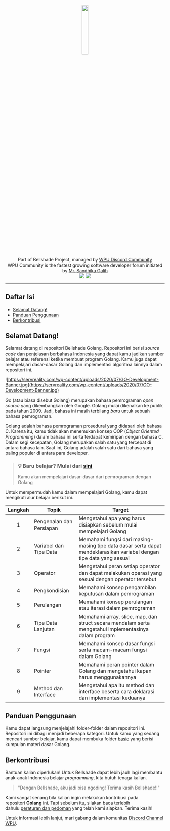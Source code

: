 <p align="center">
    <img width="20%" src="https://avatars.githubusercontent.com/u/76999048?s=200&v=4"><br/><br/>
    Part of Bellshade Project, managed by <a href="http://discord.gg/S4rrXQU"> WPU Discord Community</a> <br>
    WPU Community is the fastest growing software developer forum initiated by <a href="https://www.youtube.com/c/WebProgrammingUNPAS"> Mr. Sandhika Galih</a> <br>
    <a href="http://discord.gg/S4rrXQU"><img src="https://img.shields.io/discord/722002048643497994?logo=discord&logoColor=white&style=for-the-badge"></a>
    <img src="https://img.shields.io/github/license/bellshade/Golang?style=for-the-badge">

</p>

---

## Daftar Isi
- [Selamat Datang!](#selamat-datang)
- [Panduan Penggunaan](#panduan-penggunaan)
- [Berkontribusi](#berkontribusi)

## Selamat Datang!

Selamat datang di repositori Bellshade Golang. Repositori ini berisi *source code* dan penjelasan berbahasa Indonesia yang dapat kamu jadikan sumber belajar atau referensi ketika membuat program Golang. Kamu juga dapat mempelajari dasar-dasar Golang dan implementasi algoritma lainnya dalam repositori ini.

![https://servreality.com/wp-content/uploads/2020/07/GO-Development-Banner.jpg](https://servreality.com/wp-content/uploads/2020/07/GO-Development-Banner.jpg)

Go (atau biasa disebut Golang) merupakan bahasa pemrograman *open source* yang dikembangkan oleh Google. Golang mulai dikenalkan ke publik pada tahun 2009. Jadi, bahasa ini masih terbilang *baru* untuk sebuah bahasa pemrograman.

Golang adalah bahasa pemrograman prosedural yang didasari oleh bahasa C. Karena itu, kamu tidak akan menemukan konsep OOP (*Object Oriented Programming*) dalam bahasa ini serta terdapat kemiripan dengan bahasa C. Dalam segi kecepatan, Golang merupakan salah satu yang tercepat di antara bahasa lain. Saat ini, Golang adalah salah satu dari bahasa yang paling populer di antara para developer.

> ### 💡 Baru belajar? Mulai dari [sini](basic/01_introduction/README.md)
> Kamu akan mempelajari dasar-dasar dari pemrograman dengan Golang

Untuk mempermudah kamu dalam mempelajari Golang, kamu dapat mengikuti alur belajar berikut ini.

| Langkah | Topik | Target |
| :-: | - | - |
| 1 | Pengenalan dan Persiapan | Mengetahui apa yang harus disiapkan sebelum mulai mempelajari Golang |
| 2 | Variabel dan Tipe Data | Memahami fungsi dari masing-masing tipe data dasar serta dapat mendeklarasikan variabel dengan tipe data yang sesuai |
| 3 | Operator | Mengetahui peran setiap operator dan dapat melakukan operasi yang sesuai dengan operator tersebut |
| 4 | Pengkondisian | Memahami konsep pengambilan keputusan dalam pemrograman |
| 5 | Perulangan | Memahami konsep perulangan atau iterasi dalam pemrograman |
| 6 | Tipe Data Lanjutan | Memahami array. slice, map, dan struct secara mendalam serta mengetahui implementasinya dalam program |
| 7 | Fungsi | Memahami konsep dasar fungsi serta macam-macam fungsi dalam Golang |
| 8 | Pointer | Memahami peran pointer dalam Golang dan mengetahui kapan harus menggunakannya |
| 9 | Method dan Interface | Mengetahui apa itu method dan interface beserta cara deklarasi dan implementasi keduanya  |


## Panduan Penggunaan

Kamu dapat langsung menjelajahi folder-folder dalam repositori ini. Repositori ini dibagi menjadi beberapa kategori. Untuk kamu yang sedang mencari sumber belajar, kamu dapat membuka folder [basic](basic/) yang berisi kumpulan materi dasar Golang.

## Berkontribusi

Bantuan kalian diperlukan! Untuk Bellshade dapat lebih jauh lagi membantu anak-anak Indonesia belajar *programming*, kita butuh tenaga kalian.

> "Dengan Bellshade, aku jadi bisa ngoding! Terima kasih Bellshade!!"
> 

Kami sangat senang bila kalian ingin melakukan kontribusi pada repositori **Golang** ini. Tapi sebelum itu, silakan baca terlebih dahulu [peraturan dan pedoman](CONTRIBUTING.md) yang telah kami siapkan. Terima kasih!

Untuk informasi lebih lanjut, mari gabung dalam komunitas [Discord Channel WPU](http://discord.gg/S4rrXQU).
